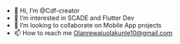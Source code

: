 - 👋 Hi, I’m @Cdf-creator
- 👀 I’m interested in SCADE and Flutter Dev
- 💞️ I’m looking to collaborate on Mobile App projects
- 📫 How to reach me Olanrewajuolakunle10@gmail.com

<!---
Cdf-creator/Cdf-creator is a ✨ special ✨ repository because its `README.md` (this file) appears on your GitHub profile.
You can click the Preview link to take a look at your changes.
--->
